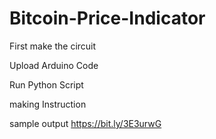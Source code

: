 # Bitcoin-Price-Indicator
First make the circuit 

Upload Arduino Code 

Run Python Script

making Instruction


sample output https://bit.ly/3E3urwG
